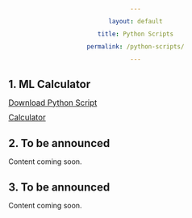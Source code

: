 ```yaml
---
layout: default
title: Python Scripts
permalink: /python-scripts/
---
```


<style>
  body {
    padding: 20px;
    text-align: center;
  }

  h1, h2, p, label {
    margin-bottom: 15px;
  }

  a {
    display: block;
    margin: 10px auto;
    font-size: 1.1em;
  }

  #content-wrapper {
    max-width: 800px;
    margin: 0 auto;
    text-align: left;
  }
</style>

<div id="content-wrapper">
  <h2>1. ML Calculator</h2>
  <p>
    <a href="/downloads/mass_luminosity_calculator.py" target="_blank">Download Python Script</a>
    <a href="https://gautham-sabhahit.github.io/ml-calculator/" target="_blank">Calculator</a>
  </p>

  <h2>2. To be announced</h2>
  <p>Content coming soon.</p>

  <h2>3. To be announced</h2>
  <p>Content coming soon.</p>
</div>
